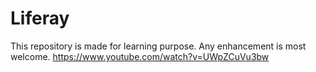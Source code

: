 # Liferay
This repository is made for learning purpose. Any enhancement is most welcome.
https://www.youtube.com/watch?v=UWpZCuVu3bw

